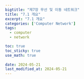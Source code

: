 ```yaml
---
bigtitle: "제7장 무선 및 이동 네트워크"
title: "7.1 개요"
excerpt: "7.1 개요"
categories: ['Computer Network']
tags:
  - computer
  - network

toc: true
toc_sticky: true
use_math: true
 
date: 2024-05-21
last_modified_at: 2024-05-21
---
```

